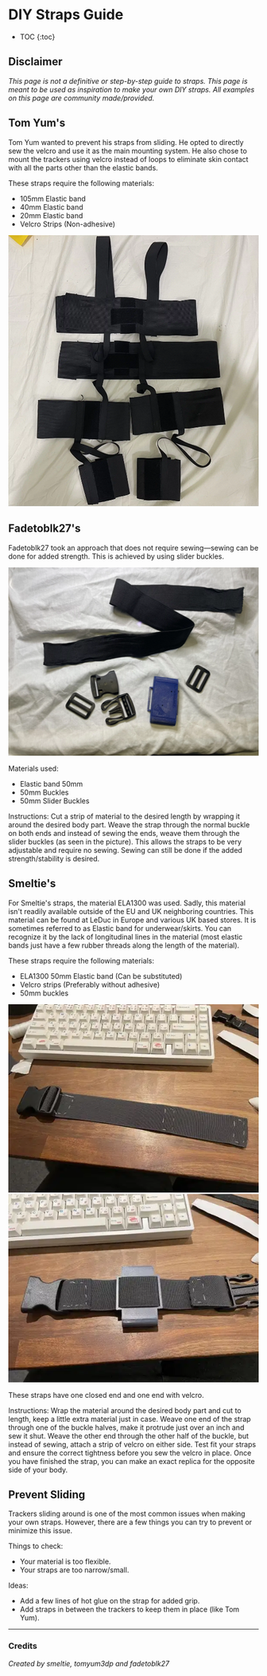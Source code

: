 # DIY Straps Guide

* TOC
{:toc}

## Disclaimer

*This page is not a definitive or step-by-step guide to straps.*
*This page is meant to be used as inspiration to make your own DIY straps.*
*All examples on this page are community made/provided.*

## Tom Yum's

Tom Yum wanted to prevent his straps from sliding. He opted to directly sew the velcro and use it as the main mounting system. He also chose to mount the trackers using velcro instead of loops to eliminate skin contact with all the parts other than the elastic bands.

These straps require the following materials:

- 105mm Elastic band
- 40mm Elastic band
- 20mm Elastic band
- Velcro Strips (Non-adhesive)

![TomYum Straps](../assets/img/TomYumStraps.webp)

## Fadetoblk27's

Fadetoblk27 took an approach that does not require sewing—sewing can be done for added strength.
This is achieved by using slider buckles.

![Fadetoblk27's Straps](../assets/img/Fadetoblk27_Straps.webp)

Materials used:

- Elastic band 50mm
- 50mm Buckles
- 50mm Slider Buckles

Instructions:
Cut a strip of material to the desired length by wrapping it around the desired body part.
Weave the strap through the normal buckle on both ends and instead of sewing the ends, weave them through the slider buckles (as seen in the picture).
This allows the straps to be very adjustable and require no sewing.
Sewing can still be done if the added strength/stability is desired.

## Smeltie's

For Smeltie's straps, the material ELA1300 was used. Sadly, this material isn't readily available outside of the EU and UK neighboring countries.
This material can be found at LeDuc in Europe and various UK based stores.
It is sometimes referred to as Elastic band for underwear/skirts.
You can recognize it by the lack of longitudinal lines in the material (most elastic bands just have a few rubber threads along the length of the material).

These straps require the following materials:

- ELA1300 50mm Elastic band (Can be substituted)
- Velcro strips (Preferably without adhesive)
- 50mm buckles

![Smeltie's straps - image 1](../assets/img/Smeltie_strap.webp)
![Smeltie's straps - image 2](../assets/img/Smeltie_strap1.webp)

These straps have one closed end and one end with velcro.

Instructions:
Wrap the material around the desired body part and cut to length, keep a little extra material just in case.
Weave one end of the strap through one of the buckle halves, make it protrude just over an inch and sew it shut.
Weave the other end through the other half of the buckle, but instead of sewing, attach a strip of velcro on either side.
Test fit your straps and ensure the correct tightness before you sew the velcro in place.
Once you have finished the strap, you can make an exact replica for the opposite side of your body.

## Prevent Sliding

Trackers sliding around is one of the most common issues when making your own straps.
However, there are a few things you can try to prevent or minimize this issue.

Things to check:

- Your material is too flexible.
- Your straps are too narrow/small.

Ideas:

- Add a few lines of hot glue on the strap for added grip.
- Add straps in between the trackers to keep them in place (like Tom Yum).

---

### Credits

*Created by smeltie, tomyum3dp and fadetoblk27*
